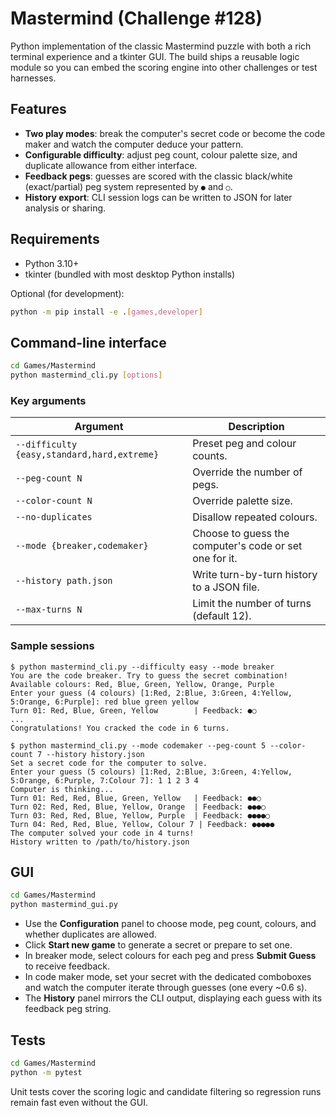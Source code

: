 # Mastermind (Challenge #128)

Python implementation of the classic Mastermind puzzle with both a rich
terminal experience and a tkinter GUI. The build ships a reusable logic
module so you can embed the scoring engine into other challenges or test
harnesses.

## Features

- **Two play modes**: break the computer's secret code or become the code
  maker and watch the computer deduce your pattern.
- **Configurable difficulty**: adjust peg count, colour palette size, and
  duplicate allowance from either interface.
- **Feedback pegs**: guesses are scored with the classic black/white
  (exact/partial) peg system represented by `●` and `○`.
- **History export**: CLI session logs can be written to JSON for later
  analysis or sharing.

## Requirements

- Python 3.10+
- tkinter (bundled with most desktop Python installs)

Optional (for development):

```bash
python -m pip install -e .[games,developer]
```

## Command-line interface

```bash
cd Games/Mastermind
python mastermind_cli.py [options]
```

### Key arguments

| Argument | Description |
|----------|-------------|
| `--difficulty {easy,standard,hard,extreme}` | Preset peg and colour counts. |
| `--peg-count N` | Override the number of pegs. |
| `--color-count N` | Override palette size. |
| `--no-duplicates` | Disallow repeated colours. |
| `--mode {breaker,codemaker}` | Choose to guess the computer's code or set one for it. |
| `--history path.json` | Write turn-by-turn history to a JSON file. |
| `--max-turns N` | Limit the number of turns (default 12). |

### Sample sessions

```text
$ python mastermind_cli.py --difficulty easy --mode breaker
You are the code breaker. Try to guess the secret combination!
Available colours: Red, Blue, Green, Yellow, Orange, Purple
Enter your guess (4 colours) [1:Red, 2:Blue, 3:Green, 4:Yellow, 5:Orange, 6:Purple]: red blue green yellow
Turn 01: Red, Blue, Green, Yellow        | Feedback: ●○
...
Congratulations! You cracked the code in 6 turns.
```

```text
$ python mastermind_cli.py --mode codemaker --peg-count 5 --color-count 7 --history history.json
Set a secret code for the computer to solve.
Enter your guess (5 colours) [1:Red, 2:Blue, 3:Green, 4:Yellow, 5:Orange, 6:Purple, 7:Colour 7]: 1 1 2 3 4
Computer is thinking...
Turn 01: Red, Red, Blue, Green, Yellow   | Feedback: ●●○
Turn 02: Red, Red, Blue, Yellow, Orange  | Feedback: ●●●○
Turn 03: Red, Red, Blue, Yellow, Purple  | Feedback: ●●●●○
Turn 04: Red, Red, Blue, Yellow, Colour 7 | Feedback: ●●●●●
The computer solved your code in 4 turns!
History written to /path/to/history.json
```

## GUI

```bash
cd Games/Mastermind
python mastermind_gui.py
```

- Use the **Configuration** panel to choose mode, peg count, colours, and
  whether duplicates are allowed.
- Click **Start new game** to generate a secret or prepare to set one.
- In breaker mode, select colours for each peg and press **Submit Guess**
  to receive feedback.
- In code maker mode, set your secret with the dedicated comboboxes and
  watch the computer iterate through guesses (one every ~0.6 s).
- The **History** panel mirrors the CLI output, displaying each guess with
  its feedback peg string.

## Tests

```bash
cd Games/Mastermind
python -m pytest
```

Unit tests cover the scoring logic and candidate filtering so regression
runs remain fast even without the GUI.
